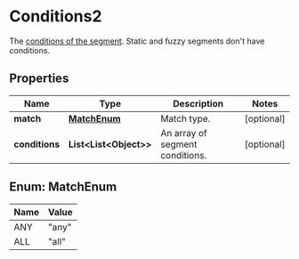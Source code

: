 

# Conditions2

The [conditions of the segment](https://mailchimp.com/help/save-and-manage-segments/). Static and fuzzy segments don't have conditions.

## Properties

| Name | Type | Description | Notes |
|------------ | ------------- | ------------- | -------------|
|**match** | [**MatchEnum**](#MatchEnum) | Match type. |  [optional] |
|**conditions** | **List&lt;List&lt;Object&gt;&gt;** | An array of segment conditions. |  [optional] |



## Enum: MatchEnum

| Name | Value |
|---- | -----|
| ANY | &quot;any&quot; |
| ALL | &quot;all&quot; |



